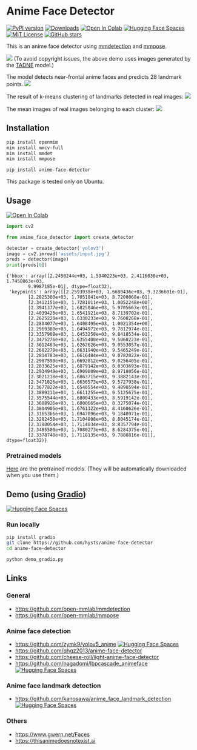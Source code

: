 # Anime Face Detector
[![PyPI version](https://badge.fury.io/py/anime-face-detector.svg)](https://pypi.org/project/anime-face-detector/)
[![Downloads](https://pepy.tech/badge/anime-face-detector)](https://pepy.tech/project/anime-face-detector)
[![Open In Colab](https://colab.research.google.com/assets/colab-badge.svg)](https://colab.research.google.com/github/hysts/anime-face-detector/blob/main/demo.ipynb)
[![Hugging Face Spaces](https://img.shields.io/badge/%F0%9F%A4%97%20Hugging%20Face-Spaces-orange)](https://huggingface.co/spaces/hysts/anime-face-detector)
[![MIT License](https://img.shields.io/badge/license-MIT-green)](https://opensource.org/licenses/MIT)
[![GitHub stars](https://img.shields.io/github/stars/hysts/anime-face-detector.svg?style=flat-square&logo=github&label=Stars&logoColor=white)](https://github.com/hysts/anime-face-detector)

This is an anime face detector using
[mmdetection](https://github.com/open-mmlab/mmdetection)
and [mmpose](https://github.com/open-mmlab/mmpose).

![](https://raw.githubusercontent.com/hysts/anime-face-detector/main/assets/output.jpg)
(To avoid copyright issues, the above demo uses images generated by the
[TADNE](https://thisanimedoesnotexist.ai/) model.)

The model detects near-frontal anime faces and predicts 28 landmark points.
![](https://raw.githubusercontent.com/hysts/anime-face-detector/main/assets/landmarks.jpg)

The result of k-means clustering of landmarks detected in real images:
![](https://raw.githubusercontent.com/hysts/anime-face-detector/main/assets/cluster_pts.png)

The mean images of real images belonging to each cluster:
![](https://raw.githubusercontent.com/hysts/anime-face-detector/main/assets/cluster_mean.jpg)

## Installation

```bash
pip install openmim
mim install mmcv-full
mim install mmdet
mim install mmpose

pip install anime-face-detector
```

This package is tested only on Ubuntu.

## Usage
[![Open In Colab](https://colab.research.google.com/assets/colab-badge.svg)](https://colab.research.google.com/github/hysts/anime-face-detector/blob/main/demo.ipynb)

```python
import cv2

from anime_face_detector import create_detector

detector = create_detector('yolov3')
image = cv2.imread('assets/input.jpg')
preds = detector(image)
print(preds[0])
```

```
{'bbox': array([2.2450244e+03, 1.5940223e+03, 2.4116030e+03, 1.7458063e+03,
        9.9987185e-01], dtype=float32),
 'keypoints': array([[2.2593938e+03, 1.6680436e+03, 9.3236601e-01],
        [2.2825300e+03, 1.7051841e+03, 8.7208068e-01],
        [2.3412151e+03, 1.7281011e+03, 1.0052248e+00],
        [2.3941377e+03, 1.6825046e+03, 5.9705663e-01],
        [2.4039426e+03, 1.6541921e+03, 8.7139702e-01],
        [2.2625220e+03, 1.6330233e+03, 9.7608268e-01],
        [2.2804077e+03, 1.6408495e+03, 1.0021354e+00],
        [2.2969380e+03, 1.6494972e+03, 9.7812974e-01],
        [2.3357908e+03, 1.6453258e+03, 9.8418534e-01],
        [2.3475276e+03, 1.6355408e+03, 9.5060223e-01],
        [2.3612463e+03, 1.6262626e+03, 9.0553057e-01],
        [2.2682278e+03, 1.6631940e+03, 9.5465249e-01],
        [2.2814783e+03, 1.6616484e+03, 9.0782022e-01],
        [2.2987590e+03, 1.6692812e+03, 9.0256405e-01],
        [2.2833625e+03, 1.6879142e+03, 8.0303693e-01],
        [2.2934949e+03, 1.6909009e+03, 8.9718056e-01],
        [2.3021218e+03, 1.6863715e+03, 9.3882143e-01],
        [2.3471826e+03, 1.6636573e+03, 9.5727938e-01],
        [2.3677822e+03, 1.6540554e+03, 9.4890594e-01],
        [2.3889211e+03, 1.6611255e+03, 9.5125675e-01],
        [2.3575544e+03, 1.6800433e+03, 8.5919142e-01],
        [2.3688926e+03, 1.6800665e+03, 8.3275074e-01],
        [2.3804905e+03, 1.6761322e+03, 8.4160626e-01],
        [2.3165366e+03, 1.6947096e+03, 9.1840971e-01],
        [2.3282458e+03, 1.7104808e+03, 8.8045174e-01],
        [2.3380054e+03, 1.7114034e+03, 8.8357794e-01],
        [2.3485500e+03, 1.7080273e+03, 8.6284375e-01],
        [2.3378748e+03, 1.7118135e+03, 9.7880816e-01]], dtype=float32)}
```

### Pretrained models

[Here](https://github.com/hysts/anime-face-detector/releases/tag/v0.0.1) are the pretrained models.
(They will be automatically downloaded when you use them.)

## Demo (using [Gradio](https://github.com/gradio-app/gradio))
[![Hugging Face Spaces](https://img.shields.io/badge/%F0%9F%A4%97%20Hugging%20Face-Spaces-orange)](https://huggingface.co/spaces/hysts/anime-face-detector-demo)

### Run locally
```bash
pip install gradio
git clone https://github.com/hysts/anime-face-detector
cd anime-face-detector

python demo_gradio.py
```

## Links
### General
- https://github.com/open-mmlab/mmdetection
- https://github.com/open-mmlab/mmpose

### Anime face detection
- https://github.com/zymk9/yolov5_anime [![Hugging Face Spaces](https://img.shields.io/badge/%F0%9F%A4%97%20Hugging%20Face-Spaces-orange)](https://huggingface.co/spaces/hysts/yolov5_anime)
- https://github.com/qhgz2013/anime-face-detector
- https://github.com/cheese-roll/light-anime-face-detector
- https://github.com/nagadomi/lbpcascade_animeface [![Hugging Face Spaces](https://img.shields.io/badge/%F0%9F%A4%97%20Hugging%20Face-Spaces-orange)](https://huggingface.co/spaces/hysts/lbpcascade_animeface)

### Anime face landmark detection
- https://github.com/kanosawa/anime_face_landmark_detection [![Hugging Face Spaces](https://img.shields.io/badge/%F0%9F%A4%97%20Hugging%20Face-Spaces-orange)](https://huggingface.co/spaces/hysts/anime_face_landmark_detection)

### Others
- https://www.gwern.net/Faces
- https://thisanimedoesnotexist.ai
